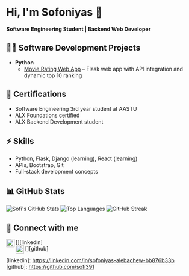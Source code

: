 # Hi, I'm Sofoniyas 👋
**Software Engineering Student | Backend Web Developer**

## 👨‍💻 Software Development Projects
- **Python**
  - [Movie Rating Web App](https://github.com/Sofi391/Top-10-movies) – Flask web app with API integration and dynamic top 10 ranking

## 📜 Certifications
- Software Engineering 3rd year student at AASTU  
- ALX Foundations certified  
- ALX Backend Development student

## ⚡ Skills
- Python, Flask, Django (learning), React (learning)  
- APIs, Bootstrap, Git  
- Full-stack development concepts

## 📊 GitHub Stats
![Sofi's GitHub Stats](https://github-readme-stats.vercel.app/api?username=sofi391&show_icons=true&theme=radical)
![Top Languages](https://github-readme-stats.vercel.app/api/top-langs/?username=sofi391&layout=compact&theme=radical)
![GitHub Streak](https://github-readme-streak-stats.herokuapp.com/?user=sofi391&theme=radical)

## 🤳 Connect with me
[<img align="left" alt="LinkedIn" width="22px" src="https://cdn.jsdelivr.net/npm/simple-icons@v3/icons/linkedin.svg" />][linkedin]  
[<img align="left" alt="GitHub" width="22px" src="https://cdn.jsdelivr.net/npm/simple-icons@v3/icons/github.svg" />][github]  

[linkedin]: https://linkedin.com/in/sofoniyas-alebachew-bb876b33b  [github]: https://github.com/sofi391
